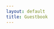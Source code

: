 ```yaml
---
layout: default
title: Guestbook
---
```


<div class="fb-comments" data-href="{{ page.url }}" data-width="100%" data-numposts="10"></div>
